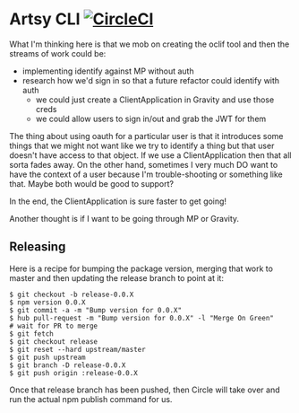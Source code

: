 # Artsy CLI [![CircleCI][badge]][circleci]

[badge]: https://circleci.com/gh/artsy/artsy-cli.svg?style=svg
[circleci]: https://circleci.com/gh/artsy/artsy-cli

What I'm thinking here is that we mob on creating the oclif tool and then the
streams of work could be:

* implementing identify against MP without auth
* research how we'd sign in so that a future refactor could identify with auth
  * we could just create a ClientApplication in Gravity and use those creds
  * we could allow users to sign in/out and grab the JWT for them

The thing about using oauth for a particular user is that it introduces some
things that we might not want like we try to identify a thing but that user
doesn't have access to that object. If we use a ClientApplication then that all
sorta fades away. On the other hand, sometimes I very much DO want to have the
context of a user because I'm trouble-shooting or something like that. Maybe
both would be good to support?

In the end, the ClientApplication is sure faster to get going!

Another thought is if I want to be going through MP or Gravity.

## Releasing

Here is a recipe for bumping the package version, merging that work to master
and then updating the release branch to point at it:

```
$ git checkout -b release-0.0.X
$ npm version 0.0.X
$ git commit -a -m "Bump version for 0.0.X"
$ hub pull-request -m "Bump version for 0.0.X" -l "Merge On Green"
# wait for PR to merge
$ git fetch
$ git checkout release
$ git reset --hard upstream/master
$ git push upstream
$ git branch -D release-0.0.X
$ git push origin :release-0.0.X
```

Once that release branch has been pushed, then Circle will take over and run the
actual npm publish command for us.
